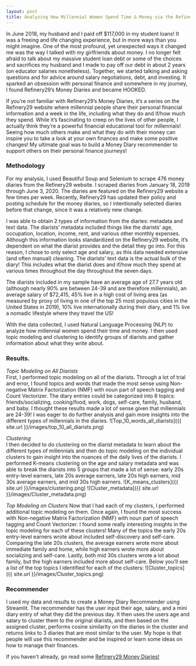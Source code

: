 ```yaml
---
layout: post
title: Analyzing How Millennial Women Spend Time & Money via the Refinery29 Money Diaries
---
```


In June 2018, my husband and I paid off $117,000 in my student loans! It was a freeing and life changing experience, but in more ways than you might imagine. One of the most profound, yet unexpected ways it changed me was the way I talked with my girlfriends about money. I no longer felt afraid to talk about my massive student loan debt or some of the choices and sacrifices my husband and I made to pay off our debt in about 2 years (on educator salaries nonetheless). Together, we started talking and asking questions and for advice around salary negotiations, debt, and investing. It sparked an obsession with personal finance and somewhere in my journey, I found Refinery29’s Money Diaries and became HOOKED.

If you’re not familiar with Refinery29’s Money Diaries, it’s a series on the Refinery29 website where millennial people share their personal financial information and a week in the life, including what they do and if/how much they spend. While it’s fascinating to creep on the lives of other people, I actually think they’re a powerful financial educational tool for millennials! Seeing how much others make and what they do with their money can inspire you to take a look at your own finances and make some positive changes!  My ultimate goal was to build a Money Diary recommender to support others on their personal finance journeys!

### **Methodology** 
For my analysis, I used Beautiful Soup and Selenium to scrape 476 money diaries from the Refinery29 website. I scraped diaries from January 18, 2019 through June 3, 2020. The diaries are featured on the Refinery29 website a few times per week. Recently, Refinery29 has updated their policy and posting schedule for the money diaries, so I intentionally selected diaries before that change, since it was a relatively new change. 

I was able to obtain 2 types of information from the diaries: metadata and text data. The diarists’ metadata included things like the diarists’ age, occupation, location, income, rent, and various other monthly expenses. Although this information looks standardized on the Refinery29 website, it’s dependent on what the diarist provides and the detail they go into. For this reason, I chose to only select age and salary, as this data needed extensive (and often manual) cleaning. The diarists’ text data is the actual bulk of the diary! This includes what the diarist does and if/how much they spend at various times throughout the day throughout the seven days.

The diarists included in my sample have an average age of 27.7 years old (although nearly 90% are between 24-39 and are therefore millennials), an average salary of $72,415, 45% live in a high cost of living area (as measured by proxy of living in one of the top 25 most populous cities in the United States in 2019), 10% live internationally during their diary, and 1% live a nomadic lifestyle where they travel the US! 

With the data collected, I used Natural Language Processing (NLP) to analyze how millennial women spend their time and money. I then used topic modeling and clustering to identify groups of diarists and gather information about what they write about.

### **Results**. 
*Topic Modeling on All Diarists*  
First, I performed topic modeling on all of the diarists. Through a lot of trial and error, I found topics and words that made the most sense using Non-negative Matrix Factorization (NMF) with noun part of speech tagging and Count Vectorizer.  The diary entries could be categorized into 8 topics: friends/socializing, cooking/food, work, dogs, self-care, family, husband, and baby. I thought these results made a lot of sense given that millennials are 24-39! I was eager to do further analysis and gain more insights into the different types of millennials in the diaries.
![Top_10_words_all_diarists]({{ site.url }}/images/top_10_all_diarists.png)

*Clustering*  
I then decided to do clustering on the diarist metadata to learn about the different types of millennials and then do topic modeling on the individual clusters to gain insight into the nuances of the daily lives of the diarists. I performed K-means clustering on the age and salary metadata and was able to break the diarists into 5 groups that made a lot of sense: early 20s entry-level earners, late 20s average earners, late 20s high earners, mid 30s average earners, and mid 30s high earners. 
![K_means_clusters]({{ site.url }}/images/clustering.png)
![Cluster_metadata]({{ site.url }}/images/Cluster_metadata.png)

*Top Modeling on Clusters* 
Now that I had each of my clusters, I performed additional topic modeling on them. Once again, I found the most success with Non-negative Matrix Factorization (NMF) with noun part of speech tagging and Count Vectorizer. I found some really interesting insights in the topic modeling for each of these clusters! Many of the topics the early 20s entry-level earners wrote about included self-discovery and self-care.  Comparing the late 20s clusters, the average earners wrote more about immediate family and home, while high earners wrote more about socializing and self-care. Lastly, both mid 30s clusters wrote a lot about family, but the high earners included more about self-care.  Below you’ll see a list of the top topics I identified for each of the clusters:
![Cluster_topics]({{ site.url }}/images/Cluster_topics.png)

### **Recommender**
I used my data and results to create a Money Diary Recommender using Streamlit. The recommender has the user input their age, salary, and a mini diary entry of what they did the previous day. It then uses the users age and salary to cluster them to the original diarists, and then based on the assigned cluster, performs cosine similarity on the diaries in the cluster and returns links to 3 diaries that are most similar to the user. My hope is that people will use this recommender and be inspired or learn some ideas on how to manage their finances.

If you haven't already, go read some [Refinery29 Money Diaries!](https://www.refinery29.com/en-us/money-diary) 